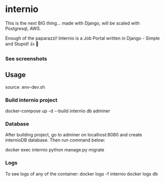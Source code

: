 # internio

This is the next BIG thing... made with Django, will be scaled with Postgresql, AWS.

Enough of the paparazzi! Internio is a Job Portal written in Django - Simple and Stupid! :+1: :rocket:

### See screenshots

## Usage

source .env-dev.sh

### Build internio project

docker-compose up -d --build internio db adminer

### Database

After building project, go to adminer on localhost:8080 and create internioDB database.
Then run command below:

docker exec internio python manage.py migrate

### Logs

To see logs of any of the container:
docker logs -f internio
docker logs db
